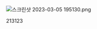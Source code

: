 ![스크린샷 2023-03-05 195130.png](<https://withme.s3.amazonaws.com/interImg/2a6dd9cb-6fc8-4558-b8be-6f255c7c8aa0_스크린샷 2023-03-05 195130.png>)

213123




